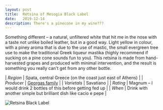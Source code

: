 ```yaml
---
layout: post
title:  Retsina of Mesogia Black Label
date:   2019-12-14
description: There's a pinecone in my wine???
---
```


Something different – a natural, unfiltered white that hit me in the nose with a taste not unlike boiled leather, but in a good way. Light yellow in colour, with a piney aroma that is  due to the use of mastic, the small evergreen tree use to make the traditional Greek liqueur mastika (highly recommend if sucking on a pine cone sounds fun to you). This retsina is made from hand-harvested grapes and produced with minimal intervention, and the result is something you really can't get from any other bottle. 

| *Region*     | Spata, central Greece (on the coast just east of Athens)          |
| *Producer* |  [Georgas family](http://www.eklektikon.com/portfolio/georgas-family/)            |
| *Varietals*  | Savatiano              |
| *Rating*      | Magnum – I would drink 2 bottles of this before getting fed up              |
| *When*       |  Drink with another simple but brilliant dish like cacio e pepe             |

![Retsina Black Label](RetsinaBlackLabel.jpg)